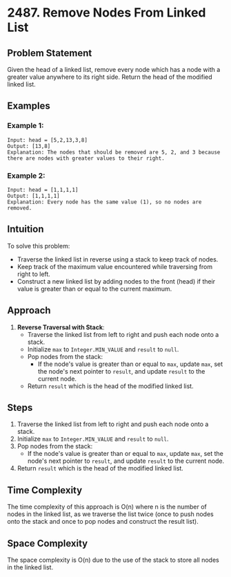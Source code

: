 # 2487. Remove Nodes From Linked List
## Problem Statement
Given the head of a linked list, remove every node which has a node with a greater value anywhere to its right side. Return the head of the modified linked list.

## Examples
### Example 1:
```plaintext
Input: head = [5,2,13,3,8]  
Output: [13,8]  
Explanation: The nodes that should be removed are 5, 2, and 3 because there are nodes with greater values to their right.
```


### Example 2:
```plaintext
Input: head = [1,1,1,1]  
Output: [1,1,1,1]  
Explanation: Every node has the same value (1), so no nodes are removed.
```


## Intuition
To solve this problem:
- Traverse the linked list in reverse using a stack to keep track of nodes.
- Keep track of the maximum value encountered while traversing from right to left.
- Construct a new linked list by adding nodes to the front (head) if their value is greater than or equal to the current maximum.

## Approach
1. **Reverse Traversal with Stack**:
   - Traverse the linked list from left to right and push each node onto a stack.
   - Initialize `max` to `Integer.MIN_VALUE` and `result` to `null`.
   - Pop nodes from the stack:
     - If the node's value is greater than or equal to `max`, update `max`, set the node's next pointer to `result`, and update `result` to the current node.
   - Return `result` which is the head of the modified linked list.

## Steps
1. Traverse the linked list from left to right and push each node onto a stack.
2. Initialize `max` to `Integer.MIN_VALUE` and `result` to `null`.
3. Pop nodes from the stack:
   - If the node's value is greater than or equal to `max`, update `max`, set the node's next pointer to `result`, and update `result` to the current node.
4. Return `result` which is the head of the modified linked list.

## Time Complexity
The time complexity of this approach is O(n) where n is the number of nodes in the linked list, as we traverse the list twice (once to push nodes onto the stack and once to pop nodes and construct the result list).

## Space Complexity
The space complexity is O(n) due to the use of the stack to store all nodes in the linked list.

